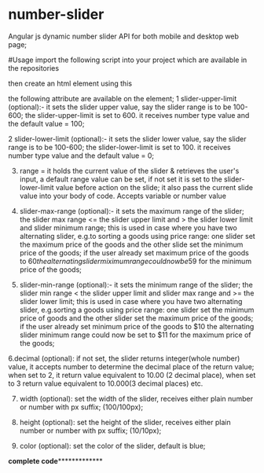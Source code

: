# number-slider
Angular js dynamic number slider API for both mobile and desktop web page; 

#Usage
import the following script into your project which are available in the repositories
<script type="text/javascript" src="**containing folder**/hammer.min.js">
<script type="text/javascript" src="**containing folder**/angular.min.js"></script>
<script type="text/javascript" src="**containing folder**/angular.hammer.js"></script>
<script type="text/javascript" src="slider.js"></script>
  
then create an html element using this 
<number-slider></number-slider>

the following attribute are available on the element;
1 slider-upper-limit (optional):- it sets the slider upper value, say the slider range is to be 100-600; the slider-upper-limit is set to 600. it receives number type value and the default value = 100;

2 slider-lower-limit (optional):- it sets the slider lower value, say the slider range is to be 100-600; the slider-lower-limit is set to 100. it receives number type value and the default value = 0;

3. range = it holds the current value of the slider & retrieves the user's input, a default range value can be set, if not set it is set to the slider-lower-limit value before action on the slide; it also pass the current slide value into your body of code. Accepts variable or number value

4. slider-max-range (optional):- it sets the maximum range of the slider; the slider max range <= the slider upper limit and > the slider lower limit and slider minimum range; this is used in case where you have two alternating slider, e.g.to sorting a goods using price range: one slider set the maximum price of the goods  and the other slide set the minimum price of the goods; if the user already set maximum price of the goods to $60 the alternating slider miximum range could now be 59$ for the minimum price of the goods;

5. slider-min-range (optional):- it sets the minimum range of the slider; the slider min range < the slider upper limit and slider max range  and >= the slider lower limit; this is used in case where you have two alternating slider, e.g.sorting a goods using price range: one slider set the minimum price of goods and the other slider set the maximum price of the goods; if the user already set minimum price of the goods to $10 the alternating slider minimum range could now be set to $11 for the maximum price of the goods;

6.decimal (optional): if not set, the slider returns integer(whole number) value, it accepts number to determine the decimal place of the return value; when set to 2, it return value equivalent to 10.00 (2 decimal place), when set to 3 return value equivalent to 10.000(3 decimal places) etc.

7. width (optional): set the width of the slider, receives either plain number or number with px suffix; (100/100px);

8. height (optional): set the height of the slider, receives either plain number or number with px suffix; (10/10px);

9. color (optional): set the color of the slider, default is blue;


****complete code*****************
  
<html>
  <head>
    <script type="text/javascript" src="**containing folder**/hammer.min.js">
    <script type="text/javascript" src="**containing folder**/angular.min.js"></script>
    <script type="text/javascript" src="**containing folder**/angular.hammer.js"></script>
    <script type="text/javascript" src="slider.js"></script>
      <script type="text/javascript">
        angular.module("sliderApp", ['slider'])
        .controller("sliderCtrl", ["$scope", function($scope){
          $scope.userValue = 180;
        }]);
      </script>
  </head
  <body>
      <div ng-app="sliderApp" ng-controller="sliderCtrl">
       <number-slider slider-upper-limit="300" slider-lower-limit="100" slider-max-range="280" slider-min-range="120" range="userValue"         width="200" height="7px" color="#f3e4d5"></number-slider>
      </div>
  </body
</html>
